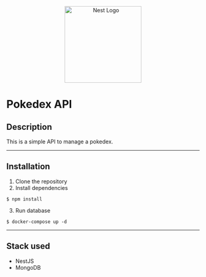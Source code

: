 <p align="center">
  <a href="http://nestjs.com/" target="blank"><img src="https://nestjs.com/img/logo-small.svg" width="200" alt="Nest Logo" /></a>
</p>

# Pokedex API

## Description

This is a simple API to manage a pokedex.

---

## Installation

1. Clone the repository
2. Install dependencies

```
$ npm install
```

3. Run database

```
$ docker-compose up -d
```

---

## Stack used

- NestJS
- MongoDB
